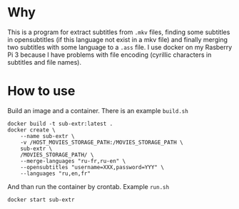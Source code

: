 # Why
This is a program for extract subtitles from `.mkv` files, finding some subtitles in opensubtitles (if this language not exist in a mkv file) and finally merging two subtitles with some language to a `.ass` file.
I use docker on my Rasberry Pi 3 because I have problems with file encoding (cyrillic characters in subtitles and file names).

# How to use
Build an image and a container.
There is an example `build.sh`
```
docker build -t sub-extr:latest .
docker create \
	--name sub-extr \
	-v /HOST_MOVIES_STORAGE_PATH:/MOVIES_STORAGE_PATH \
    sub-extr \
	/MOVIES_STORAGE_PATH/ \
	--merge-languages "ru-fr,ru-en" \
	--opensubtitles "username=XXX,password=YYY" \
	--languages "ru,en,fr"
```
And than run the container by crontab. Example
`run.sh`
```
docker start sub-extr
```
